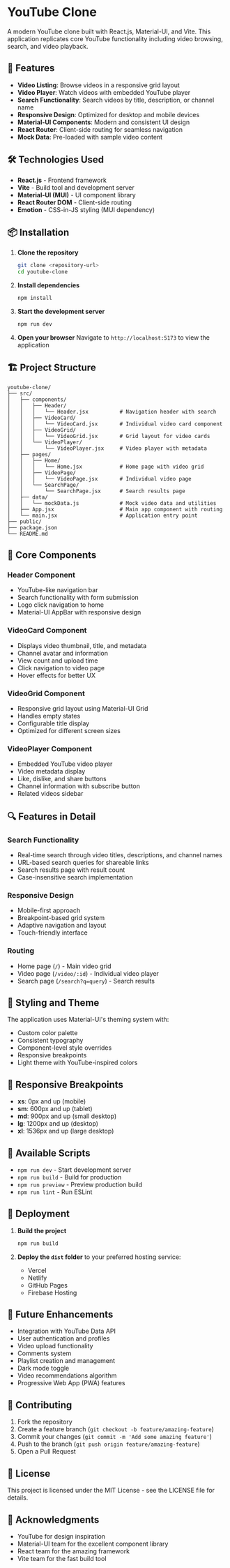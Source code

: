 # YouTube Clone

A modern YouTube clone built with React.js, Material-UI, and Vite. This application replicates core YouTube functionality including video browsing, search, and video playback.

## 🚀 Features

- **Video Listing**: Browse videos in a responsive grid layout
- **Video Player**: Watch videos with embedded YouTube player
- **Search Functionality**: Search videos by title, description, or channel name
- **Responsive Design**: Optimized for desktop and mobile devices
- **Material-UI Components**: Modern and consistent UI design
- **React Router**: Client-side routing for seamless navigation
- **Mock Data**: Pre-loaded with sample video content

## 🛠️ Technologies Used

- **React.js** - Frontend framework
- **Vite** - Build tool and development server
- **Material-UI (MUI)** - UI component library
- **React Router DOM** - Client-side routing
- **Emotion** - CSS-in-JS styling (MUI dependency)

## 📦 Installation

1. **Clone the repository**
   ```bash
   git clone <repository-url>
   cd youtube-clone
   ```

2. **Install dependencies**
   ```bash
   npm install
   ```

3. **Start the development server**
   ```bash
   npm run dev
   ```

4. **Open your browser**
   Navigate to `http://localhost:5173` to view the application

## 🏗️ Project Structure

```
youtube-clone/
├── src/
│   ├── components/
│   │   ├── Header/
│   │   │   └── Header.jsx          # Navigation header with search
│   │   ├── VideoCard/
│   │   │   └── VideoCard.jsx       # Individual video card component
│   │   ├── VideoGrid/
│   │   │   └── VideoGrid.jsx       # Grid layout for video cards
│   │   └── VideoPlayer/
│   │       └── VideoPlayer.jsx     # Video player with metadata
│   ├── pages/
│   │   ├── Home/
│   │   │   └── Home.jsx            # Home page with video grid
│   │   ├── VideoPage/
│   │   │   └── VideoPage.jsx       # Individual video page
│   │   └── SearchPage/
│   │       └── SearchPage.jsx      # Search results page
│   ├── data/
│   │   └── mockData.js             # Mock video data and utilities
│   ├── App.jsx                     # Main app component with routing
│   └── main.jsx                    # Application entry point
├── public/
├── package.json
└── README.md
```

## 🎯 Core Components

### Header Component
- YouTube-like navigation bar
- Search functionality with form submission
- Logo click navigation to home
- Material-UI AppBar with responsive design

### VideoCard Component
- Displays video thumbnail, title, and metadata
- Channel avatar and information
- View count and upload time
- Click navigation to video page
- Hover effects for better UX

### VideoGrid Component
- Responsive grid layout using Material-UI Grid
- Handles empty states
- Configurable title display
- Optimized for different screen sizes

### VideoPlayer Component
- Embedded YouTube video player
- Video metadata display
- Like, dislike, and share buttons
- Channel information with subscribe button
- Related videos sidebar

## 🔍 Features in Detail

### Search Functionality
- Real-time search through video titles, descriptions, and channel names
- URL-based search queries for shareable links
- Search results page with result count
- Case-insensitive search implementation

### Responsive Design
- Mobile-first approach
- Breakpoint-based grid system
- Adaptive navigation and layout
- Touch-friendly interface

### Routing
- Home page (`/`) - Main video grid
- Video page (`/video/:id`) - Individual video player
- Search page (`/search?q=query`) - Search results

## 🎨 Styling and Theme

The application uses Material-UI's theming system with:
- Custom color palette
- Consistent typography
- Component-level style overrides
- Responsive breakpoints
- Light theme with YouTube-inspired colors

## 📱 Responsive Breakpoints

- **xs**: 0px and up (mobile)
- **sm**: 600px and up (tablet)
- **md**: 900px and up (small desktop)
- **lg**: 1200px and up (desktop)
- **xl**: 1536px and up (large desktop)

## 🔧 Available Scripts

- `npm run dev` - Start development server
- `npm run build` - Build for production
- `npm run preview` - Preview production build
- `npm run lint` - Run ESLint

## 🚀 Deployment

1. **Build the project**
   ```bash
   npm run build
   ```

2. **Deploy the `dist` folder** to your preferred hosting service:
   - Vercel
   - Netlify
   - GitHub Pages
   - Firebase Hosting

## 🔮 Future Enhancements

- Integration with YouTube Data API
- User authentication and profiles
- Video upload functionality
- Comments system
- Playlist creation and management
- Dark mode toggle
- Video recommendations algorithm
- Progressive Web App (PWA) features

## 🤝 Contributing

1. Fork the repository
2. Create a feature branch (`git checkout -b feature/amazing-feature`)
3. Commit your changes (`git commit -m 'Add some amazing feature'`)
4. Push to the branch (`git push origin feature/amazing-feature`)
5. Open a Pull Request

## 📄 License

This project is licensed under the MIT License - see the LICENSE file for details.

## 🙏 Acknowledgments

- YouTube for design inspiration
- Material-UI team for the excellent component library
- React team for the amazing framework
- Vite team for the fast build tool
